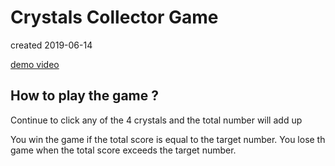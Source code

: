 # Crystals Collector Game
created 2019-06-14

[demo video](https://www.youtube.com/watch?v=yNI0l2FMeCk&feature=youtu.be) 

## How to play the game ?
  
 Continue to click any of the 4 crystals and the total number will add up

 You win the game if the total score is equal to the target number.
 You lose th  game when the total score exceeds the target number.

 

    

